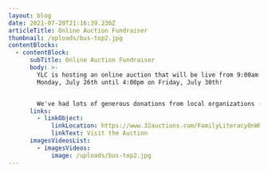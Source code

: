 ```yaml
---
layout: blog
date: 2021-07-20T21:16:39.236Z
articleTitle: Online Auction Fundraiser
thumbnail: /uploads/bus-top2.jpg
contentBlocks:
  - contentBlock:
      subTitle: Online Auction Fundraiser
      body: >-
        YLC is hosting an online auction that will be live from 9:00am on
        Monday, July 26th until 4:00pm on Friday, July 30th! 


        We've had lots of generous donations from local organizations - check them out with the link below.
      links:
        - linkObject:
            linkLocation: https://www.32auctions.com/FamilyLiteracyOnWheels
            linkText: Visit the Auction
      imagesVideosList:
        - imagesVideos:
            image: /uploads/bus-top2.jpg
---
```

